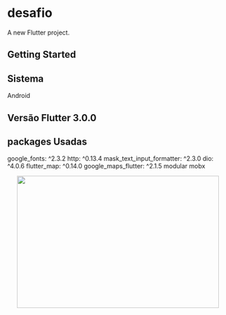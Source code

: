 # desafio

A new Flutter project.

## Getting Started

## Sistema 
 Android
## Versão Flutter 3.0.0

## packages Usadas
  google_fonts: ^2.3.2
  http: ^0.13.4
  mask_text_input_formatter: ^2.3.0
  dio: ^4.0.6
  flutter_map: ^0.14.0
  google_maps_flutter: ^2.1.5
  modular
  mobx
  
  <p align="center"> 
    <img width="460" height="300" src="desafiocep/assets/to_readme/exemplo.gif">
  </p>

